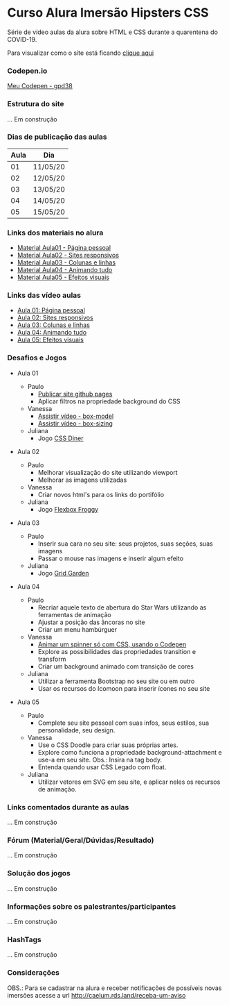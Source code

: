 # Curso Alura Imersão Hipsters CSS

Série de vídeo aulas da alura sobre HTML e CSS durante a quarentena do COVID-19.

Para visualizar como o site está ficando [clique aqui](#)

### Codepen.io

[Meu Codepen - gpd38](https://codepen.io/gpd38/pens/public?grid_type=list)

### Estrutura do site

... Em construção

### Dias de publicação das aulas

Aula|Dia
----|----
01|11/05/20
02|12/05/20
03|13/05/20
04|14/05/20
05|15/05/20

### Links dos materiais no alura

- [Material Aula01 - Página pessoal](https://www.alura.com.br/imersao-css/aula01-css-pagina-pessoal)
- [Material Aula02 - Sites responsivos](https://www.alura.com.br/imersao-css/aula02-css-pagina-pessoal)
- [Material Aula03 - Colunas e linhas](https://www.alura.com.br/imersao-css/aula03-grid)
- [Material Aula04 - Animando tudo](https://www.alura.com.br/imersao-css/aula04-animando-tudo)
- [Material Aula05 - Efeitos visuais](https://www.alura.com.br/imersao-css/aula05-efeitos-visuais)

### Links das vídeo aulas

- [Aula 01: Página pessoal](https://youtu.be/jf_JVto07qg)
- [Aula 02: Sites responsivos](https://youtu.be/eGezltWKCbE)
- [Aula 03: Colunas e linhas](https://youtu.be/mHC1k-18lQI)
- [Aula 04: Animando tudo](https://youtu.be/FQt4WK0U4pM)
- [Aula 05: Efeitos visuais](https://youtu.be/LwdXpJPixFo)

### Desafios e Jogos

- Aula 01 
	- Paulo 
		- [Publicar site github pages](#)
		- Aplicar filtros na propriedade background do CSS
	- Vanessa
		- [Assistir vídeo - box-model](https://youtu.be/pZrAG27KZSg)
		- [Assistir vídeo - box-sizing](https://youtu.be/Q33ojlocKc0)
	- Juliana
		- Jogo [CSS Diner](http://flukeout.github.io/)

- Aula 02
	- Paulo
		- Melhorar visualização do site utilizando viewport
		- Melhorar as imagens utilizadas
	- Vanessa
		- Criar novos html's para os links do portifólio
	- Juliana
		- Jogo [Flexbox Froggy](https://flexboxfroggy.com/)

- Aula 03
	- Paulo
		- Inserir sua cara no seu site: seus projetos, suas seções, suas imagens
		- Passar o mouse nas imagens e inserir algum efeito
	- Juliana
		- Jogo [Grid Garden](https://cssgridgarden.com/)

- Aula 04
	- Paulo
		- Recriar aquele texto de abertura do Star Wars utilizando as ferramentas de animação
		- Ajustar a posição das âncoras no site
		- Criar um menu hambúrguer
	- Vanessa
		- [Animar um spinner só com CSS, usando o Codepen](#)
		- Explore as possibilidades das propriedades transition e transform
		- Criar um background animado com transição de cores
	- Juliana
		- Utilizar a ferramenta Bootstrap no seu site ou em outro
		- Usar os recursos do Icomoon para inserir ícones no seu site

- Aula 05
	- Paulo
		- Complete seu site pessoal com suas infos, seus estilos, sua personalidade, seu design.
	- Vanessa
		- Use o CSS Doodle para criar suas próprias artes.
		- Explore como funciona a propriedade background-attachment e use-a em seu site. Obs.: Insira na tag body.
		- Entenda quando usar CSS Legado com float.
	- Juliana
		- Utilizar vetores em SVG em seu site, e aplicar neles os recursos de animação.

### Links comentados durante as aulas

... Em construção

### Fórum (Material/Geral/Dúvidas/Resultado)

... Em construção

### Solução dos jogos

... Em construção

### Informações sobre os palestrantes/participantes

... Em construção

### HashTags

... Em construção

### Considerações

OBS.: Para se cadastrar na alura e receber notificações de possíveis novas imersões acesse a url http://caelum.rds.land/receba-um-aviso
